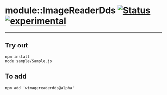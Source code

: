 
# module::ImageReaderDds  [![Status](https://github.com/Wandalen/wImageReaderDds/workflows/Publish/badge.svg)](https://github.com/Wandalen/wImageReaderDds/actions?query=workflow%3APublish) [![experimental](https://img.shields.io/badge/stability-experimental-orange.svg)](https://github.com/emersion/stability-badges#experimental)

___

## Try out
```
npm install
node sample/Sample.js
```

## To add
```
npm add 'wimagereaderdds@alpha'
```

